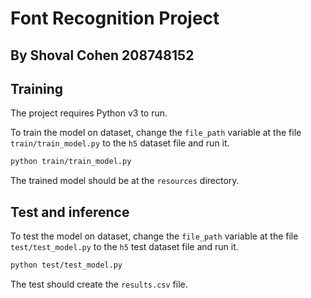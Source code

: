 # Font Recognition Project

## By Shoval Cohen 208748152

## Training

The project requires Python v3 to run.

To train the model on dataset, change the `file_path` variable at the file `train/train_model.py` to the `h5` dataset
file and run it.

```sh
python train/train_model.py
```

The trained model should be at the `resources` directory.

## Test and inference

To test the model on dataset, change the `file_path` variable at the file `test/test_model.py` to the `h5` test dataset
file and run it.

```sh
python test/test_model.py
```

The test should create the `results.csv` file.
